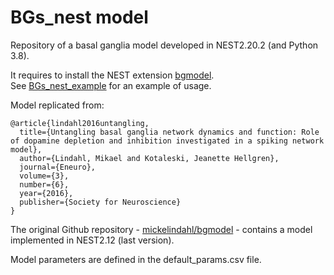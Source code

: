 # BGs_nest model
Repository of a basal ganglia model developed in NEST2.20.2 (and Python 3.8).

It requires to install the NEST extension [bgmodel](https://github.com/marcobiasizzo/bgmodel).  
See [BGs_nest_example](https://github.com/marcobiasizzo/BGs_nest_example) for an example of usage.

Model replicated from:
```
@article{lindahl2016untangling,
  title={Untangling basal ganglia network dynamics and function: Role of dopamine depletion and inhibition investigated in a spiking network model},
  author={Lindahl, Mikael and Kotaleski, Jeanette Hellgren},
  journal={Eneuro},
  volume={3},
  number={6},
  year={2016},
  publisher={Society for Neuroscience}
}
```

The original Github repository - [mickelindahl/bgmodel](https://github.com/mickelindahl/bgmodel) - contains a model implemented in NEST2.12 (last version).

Model parameters are defined in the default_params.csv file.
